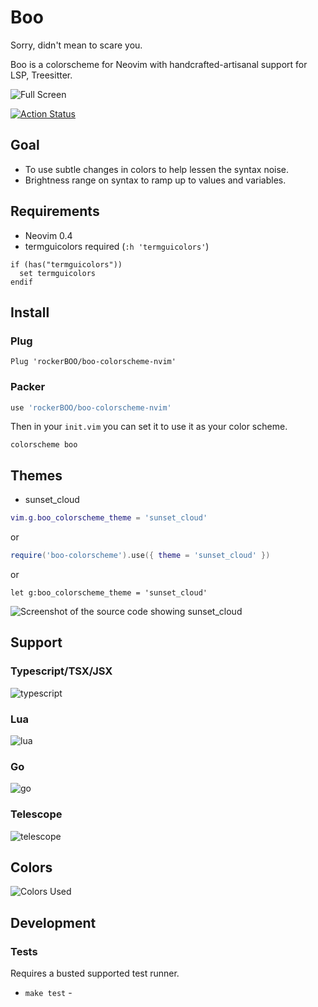 # Boo

Sorry, didn't mean to scare you.

Boo is a colorscheme for Neovim with handcrafted-artisanal support for LSP, Treesitter.

![Full Screen](https://user-images.githubusercontent.com/15027/98894239-5bcd8780-2472-11eb-9ca4-a2c3142a848a.png)

[![Action Status](https://github.com/rockerBOO/boo-colorscheme-nvim/workflows/Tests/badge.svg)](https://github.com/rockerBOO/boo-colorscheme-nvim/actions)

## Goal

- To use subtle changes in colors to help lessen the syntax noise.
- Brightness range on syntax to ramp up to values and variables.

## Requirements

- Neovim 0.4
- termguicolors required (`:h 'termguicolors'`)

```vimscript
if (has("termguicolors"))
  set termguicolors
endif
```

## Install

### Plug

```vimscript
Plug 'rockerBOO/boo-colorscheme-nvim'
```

### Packer

```lua
use 'rockerBOO/boo-colorscheme-nvim'
```

Then in your `init.vim` you can set it to use it as your color scheme.

```vimscript
colorscheme boo
```

## Themes

- sunset_cloud

```lua
vim.g.boo_colorscheme_theme = 'sunset_cloud'
```

or

```lua
require('boo-colorscheme').use({ theme = 'sunset_cloud' })
```

or

```vimscript
let g:boo_colorscheme_theme = 'sunset_cloud'
```

![Screenshot of the source code showing sunset_cloud](https://user-images.githubusercontent.com/15027/162499722-a703531e-e9ac-461e-befb-dc9040234869.png)

## Support

### Typescript/TSX/JSX

![typescript](https://user-images.githubusercontent.com/15027/98894240-5c661e00-2472-11eb-9bbe-96cca05c5590.png)

### Lua

![lua](https://user-images.githubusercontent.com/15027/98894334-9505f780-2472-11eb-9b73-b76b2b1f68b9.png)

### Go

![go](https://user-images.githubusercontent.com/15027/101699325-ef31b280-3a48-11eb-94e8-a89152204358.png)

### Telescope

![telescope](https://user-images.githubusercontent.com/15027/130393678-526e0fd2-d50f-4db7-8d76-337475e4e125.png)

## Colors

![Colors Used](https://user-images.githubusercontent.com/15027/112667058-321a6900-8e33-11eb-9c06-7c15ab5b7b18.png)

## Development

### Tests

Requires a busted supported test runner.

- `make test` -
